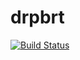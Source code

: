 # drpbrt

[![Build Status](https://travis-ci.org/mathk/drpbrt.svg)](https://travis-ci.org/mathk/drpbrt)
